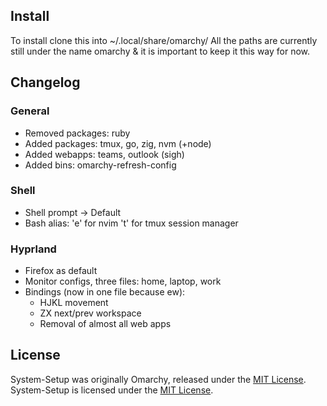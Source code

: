 ## Install 
To install clone this into ~/.local/share/omarchy/
All the paths are currently still under the name omarchy & it is important to keep it this way for now.

## Changelog

### General
- Removed packages: ruby
- Added packages: tmux, go, zig, nvm (+node)
- Added webapps: teams, outlook (sigh)
- Added bins: omarchy-refresh-config

### Shell
- Shell prompt -> Default
- Bash alias:
  'e' for nvim
  't' for tmux session manager

### Hyprland
- Firefox as default
- Monitor configs, three files: home, laptop, work
- Bindings (now in one file because ew):
  - HJKL movement
  - ZX next/prev workspace
  - Removal of almost all web apps

## License

System-Setup was originally Omarchy, released under the [MIT License](https://opensource.org/licenses/MIT).
System-Setup is licensed under the [MIT License](https://opensource.org/licenses/MIT).

